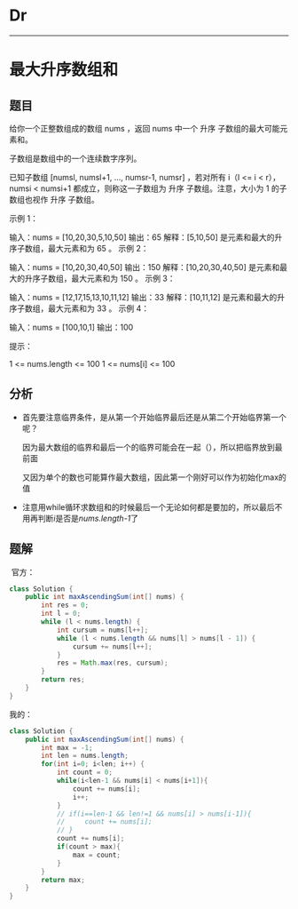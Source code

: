 # Dr


---
# 最大升序数组和

## 题目

给你一个正整数组成的数组 nums ，返回 nums 中一个 升序 子数组的最大可能元素和。

子数组是数组中的一个连续数字序列。

已知子数组 [numsl, numsl+1, ..., numsr-1, numsr] ，若对所有 i（l <= i < r），numsi < numsi+1 都成立，则称这一子数组为 升序 子数组。注意，大小为 1 的子数组也视作 升序 子数组。

 

示例 1：

输入：nums = [10,20,30,5,10,50]
输出：65
解释：[5,10,50] 是元素和最大的升序子数组，最大元素和为 65 。
示例 2：

输入：nums = [10,20,30,40,50]
输出：150
解释：[10,20,30,40,50] 是元素和最大的升序子数组，最大元素和为 150 。 
示例 3：

输入：nums = [12,17,15,13,10,11,12]
输出：33
解释：[10,11,12] 是元素和最大的升序子数组，最大元素和为 33 。 
示例 4：

输入：nums = [100,10,1]
输出：100


提示：

1 <= nums.length <= 100
1 <= nums[i] <= 100

## 分析

- 首先要注意临界条件，是从第一个开始临界最后还是从第二个开始临界第一个呢？

  因为最大数组的临界和最后一个的临界可能会在一起（），所以把临界放到最前面

  又因为单个的数也可能算作最大数组，因此第一个刚好可以作为初始化max的值

- 注意用while循环求数组和的时候最后一个无论如何都是要加的，所以最后不用再判断*i*是否是*nums.length-1*了

## 题解

​	官方：

```java
class Solution {
    public int maxAscendingSum(int[] nums) {
        int res = 0;
        int l = 0;
        while (l < nums.length) {
            int cursum = nums[l++];
            while (l < nums.length && nums[l] > nums[l - 1]) {
                cursum += nums[l++];
            }
            res = Math.max(res, cursum);
        }
        return res;
    }
}
```

我的：

```java
class Solution {
    public int maxAscendingSum(int[] nums) {
        int max = -1;
        int len = nums.length;
        for(int i=0; i<len; i++) {
            int count = 0;
            while(i<len-1 && nums[i] < nums[i+1]){
                count += nums[i];
                i++;
            }
            // if(i==len-1 && len!=1 && nums[i] > nums[i-1]){
            //     count += nums[i];
            // }
            count += nums[i];
            if(count > max){
                max = count;
            }
        }
        return max;
    }
}
```


